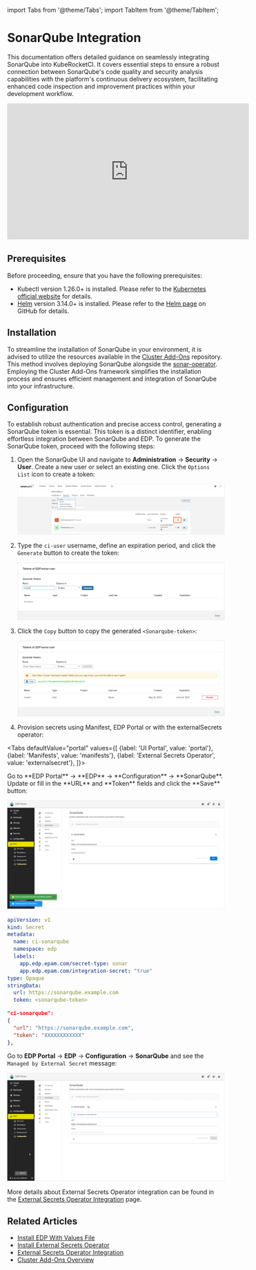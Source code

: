 import Tabs from '@theme/Tabs';
import TabItem from '@theme/TabItem';

# SonarQube Integration

This documentation offers detailed guidance on seamlessly integrating SonarQube into KubeRocketCI.
It covers essential steps to ensure a robust connection between SonarQube's code quality and security
analysis capabilities with the platform's continuous delivery ecosystem,
facilitating enhanced code inspection and improvement practices within your development workflow.

<div style={{ display: 'flex', justifyContent: 'center' }}>
<iframe width="560" height="315" src="https://www.youtube.com/embed/0duxqmIKFpQ" title="SonarQube Integration" frameborder="0" allow="accelerometer; autoplay; clipboard-write; encrypted-media; gyroscope; picture-in-picture" allowfullscreen="allowfullscreen"></iframe>
</div>

## Prerequisites

Before proceeding, ensure that you have the following prerequisites:

* Kubectl version 1.26.0+ is installed. Please refer to the [Kubernetes official website](https://kubernetes.io/releases/download/) for details.
* [Helm](https://helm.sh) version 3.14.0+ is installed. Please refer to the [Helm page](https://github.com/helm/helm/releases) on GitHub for details.

## Installation

To streamline the installation of SonarQube in your environment, it is advised to utilize the resources available in the [Cluster Add-Ons](https://github.com/epam/edp-cluster-add-ons) repository. This method involves deploying SonarQube alongside the [sonar-operator](https://github.com/epam/edp-sonar-operator). Employing the Cluster Add-Ons framework simplifies the installation process and ensures efficient management and integration of SonarQube into your infrastructure.

## Configuration

To establish robust authentication and precise access control, generating a SonarQube token is essential. This token is a distinct identifier, enabling effortless integration between SonarQube and EDP. To generate the SonarQube token, proceed with the following steps:

1. Open the SonarQube UI and navigate to **Administration** -> **Security** -> **User**. Create a new user or select an existing one. Click the `Options List` icon to create a token:

    ![SonarQube user settings](../../assets/operator-guide/sonar-create-user.png "SonarQube user settings")

2. Type the `ci-user` username, define an expiration period, and click the `Generate` button to create the token:

    ![SonarQube create token](../../assets/operator-guide/sonar-generate-token.png "SonarQube create token")

3. Click the `Copy` button to copy the generated `<Sonarqube-token>`:

    ![SonarQube token](../../assets/operator-guide/sonar-copy-token.png "SonarQube token")

4. Provision secrets using Manifest, EDP Portal or with the externalSecrets operator:

<Tabs
  defaultValue="portal"
  values={[
    {label: 'UI Portal', value: 'portal'},
    {label: 'Manifests', value: 'manifests'},
    {label: 'External Secrets Operator', value: 'externalsecret'},
  ]}>

  <TabItem value="portal">
  Go to **EDP Portal** -> **EDP** -> **Configuration** -> **SonarQube**. Update or fill in the **URL** and **Token** fields and click the **Save** button:

  ![SonarQube update manual secret](../../assets/operator-guide/sonar-secret-password.png "SonarQube update manual secret")
  </TabItem>

  <TabItem value="manifests">

  ```yaml
  apiVersion: v1
  kind: Secret
  metadata:
    name: ci-sonarqube
    namespace: edp
    labels:
      app.edp.epam.com/secret-type: sonar
      app.edp.epam.com/integration-secret: "true"
  type: Opaque
  stringData:
    url: https://sonarqube.example.com
    token: <sonarqube-token>
  ```

  </TabItem>

  <TabItem value="externalsecret">

  ```json
  "ci-sonarqube":
  {
    "url": "https://sonarqube.example.com",
    "token": "XXXXXXXXXXXX"
  },
  ```

  Go to **EDP Portal** -> **EDP** -> **Configuration** -> **SonarQube** and see the `Managed by External Secret` message:

  ![SonarQube managed by external secret operator](../../assets/operator-guide/sonar-externalsecret-password.png "SonarQube managed by external secret operator")

  More details about External Secrets Operator integration can be found in the [External Secrets Operator Integration](https://epam.github.io/edp-install/operator-guide/external-secrets-operator-integration/) page.
  </TabItem>

</Tabs>

## Related Articles

* [Install EDP With Values File](../install-kuberocketci.mdx)
* [Install External Secrets Operator](../secrets-management/install-external-secrets-operator.md)
* [External Secrets Operator Integration](../secrets-management/external-secrets-operator-integration.md)
* [Cluster Add-Ons Overview](../add-ons-overview.md)
